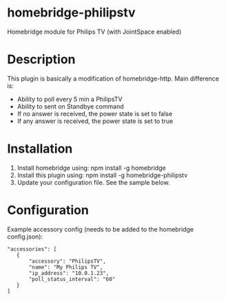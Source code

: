 # homebridge-philipstv
Homebridge module for Philips TV (with JointSpace enabled)

# Description

This plugin is basically a modification of homebridge-http.
Main difference is:
- Ability to poll every 5 min a PhilipsTV
- Ability to sent on Standbye command
- If no answer is received, the power state is set to false
- If any answer is received, the power state is set to true

# Installation

1. Install homebridge using: npm install -g homebridge
2. Install this plugin using: npm install -g homebridge-philipstv
3. Update your configuration file. See the sample below.

# Configuration

Example accessory config (needs to be added to the homebridge config.json):
 ```
"accessories": [
	{
		"accessory": "PhilipsTV",
		"name": "My Philips TV",
		"ip_address": "10.0.1.23",
		"poll_status_interval": "60" 
	}
]
 ```
